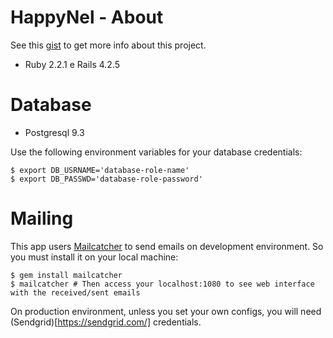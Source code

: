 HappyNel - About
================

See this [gist](https://gist.github.com/pedroaugusto/98fcc93cc3d80e089816) to get more info about this project.

* Ruby 2.2.1 e Rails 4.2.5

Database
========

* Postgresql 9.3

Use the following environment variables for your database credentials:

	$ export DB_USRNAME='database-role-name'
	$ export DB_PASSWD='database-role-password'

Mailing
=======

This app users [Mailcatcher](http://mailcatcher.me/) to send emails on development environment. So you must install it on your local machine:

	$ gem install mailcatcher
	$ mailcatcher # Then access your localhost:1080 to see web interface with the received/sent emails

On production environment, unless you set your own configs, you will need (Sendgrid)[https://sendgrid.com/] credentials.